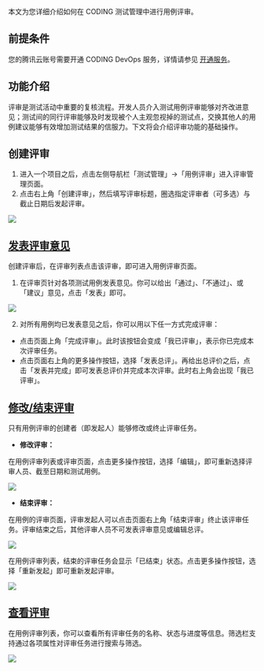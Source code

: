 本文为您详细介绍如何在 CODING 测试管理中进行用例评审。

## 前提条件
您的腾讯云账号需要开通 CODING DevOps 服务，详情请参见 [开通服务](https://cloud.tencent.com/document/product/1115/37268)。

## 功能介绍
评审是测试活动中重要的复核流程。开发人员介入测试用例评审能够对齐改进意见；测试间的同行评审能够及时发现被个人主观忽视掉的测试点，交换其他人的用例建议能够有效增加测试结果的信服力。下文将会介绍评审功能的基础操作。

## 创建评审

1.  进入一个项目之后，点击左侧导航栏「测试管理」->「用例评审」进入评审管理页面。
2.  点击右上角「创建评审」，然后填写评审标题，圈选指定评审者（可多选）与截止日期后发起评审。

![](https://help-assets.codehub.cn/enterprise/20220914164004.png)

## [发表评审意见](#edit)

创建评审后，在评审列表点击该评审，即可进入用例评审页面。

1.  在评审页针对各项测试用例发表意见。你可以给出「通过」、「不通过」、或「建议」意见，点击「发表」即可。

![](https://help-assets.codehub.cn/enterprise/20210909161256.png)


2.  对所有用例均已发表意见之后，你可以用以下任一方式完成评审：

-   点击页面上角「完成评审」。此时该按钮会变成「我已评审」，表示你已完成本次评审任务。
-   点击页面右上角的更多操作按钮，选择「发表总评」。再给出总评价之后，点击「发表并完成」即可发表总评价并完成本次评审。此时右上角会出现「我已评审」。


## [修改/结束评审](#modify)

只有用例评审的创建者（即发起人）能够修改或终止评审任务。

-   **修改评审：**

在用例评审列表或评审页面，点击更多操作按钮，选择「编辑」，即可重新选择评审人员、截至日期和测试用例。

![](https://help-assets.codehub.cn/enterprise/20210909162619.png)


-   **结束评审：**

在用例的评审页面，评审发起人可以点击页面右上角「结束评审」终止该评审任务。评审结束之后，其他评审人员不可发表评审意见或编辑总评。

![](https://help-assets.codehub.cn/enterprise/20210909163148.png)

在用例评审列表，结束的评审任务会显示「已结束」状态。点击更多操作按钮，选择「重新发起」即可重新发起评审。

![](https://help-assets.codehub.cn/enterprise/20220914164155.png)

## [查看评审](#view)

在用例评审列表，你可以查看所有评审任务的名称、状态与进度等信息。筛选栏支持通过各项属性对评审任务进行搜索与筛选。

![](https://help-assets.codehub.cn/enterprise/20210513154454.png)

